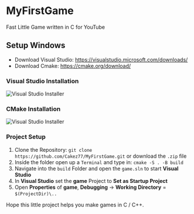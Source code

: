 # MyFirstGame
Fast Little Game written in C for YouTube

## Setup Windows
- Download Visual Studio: https://visualstudio.microsoft.com/downloads/
- Download Cmake: https://cmake.org/download/

### Visual Studio Installation
![Visual Studio Installer](/relative/path/to/img.jpg?raw=true "Installation Options")

### CMake Installation
![Visual Studio Installer](/relative/path/to/img.jpg?raw=true "Installation Options")

### Project Setup
1. Clone the Repository: `git clone https://github.com/Cakez77/MyFirstGame.git` or download the `.zip` file
2. Inside the folder open up a `Terminal` and type in: `cmake -S . -B build`
3. Navigate into the `build` Folder and open the `game.sln` to start **Visual Studio**
4. In **Visual Studio** set the **game** Project to **Set as Startup Project**
5. Open **Properties** of **game**, **Debugging** -> **Working Directory** = `$(ProjectDir)\..`


Hope this little project helps you make games in C / C++.
